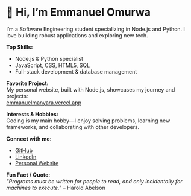 # 👋 Hi, I’m Emmanuel Omurwa

I’m a Software Engineering student specializing in Node.js and Python. I love building robust applications and exploring new tech.

**Top Skills:**
- Node.js & Python specialist
- JavaScript, CSS, HTML5, SQL
- Full-stack development & database management

**Favorite Project:**  
My personal website, built with Node.js, showcases my journey and projects:  
[emmanuelmanyara.vercel.app](https://emmanuelmanyara.vercel.app/)

**Interests & Hobbies:**  
Coding is my main hobby—I enjoy solving problems, learning new frameworks, and collaborating with other developers.

**Connect with me:**
- [GitHub](https://github.com/Omurwa01)
- [LinkedIn](https://www.linkedin.com/in/emmanuel-manyara-949125387)
- [Personal Website](https://emmanuelmanyara.vercel.app/)

**Fun Fact / Quote:**  
_"Programs must be written for people to read, and only incidentally for machines to execute."_ – Harold Abelson
